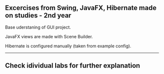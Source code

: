 ## Excercises from Swing, JavaFX, Hibernate made on studies - 2nd year

Base uderstaning of GUI project.  

JavaFX views are made with Scene Builder.   

Hibernate is configured manually (taken from example config).

<hr>

## Check idividual labs for further explanation

